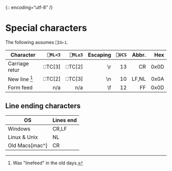 {:: encoding=“utf-8” /}

# Special characters

The following assumes `⎕IO←1`.


| Character       | `⎕ML<3` | `⎕ML≥3` | Escaping | `⎕UCS` | Abbr. |  Hex |
|-----------------|--------:|--------:|---------:|-------:|------:|-----:|
| Carriage retur  |  ⎕TC[3] |  ⎕TC[2] |       \r |     13 |    CR | 0x0D |
| New line [^nl]  |  ⎕TC[2] |  ⎕TC[3] |       \n |     10 | LF,NL | 0x0A |
| Form feed       |     n/a |     n/a |       \f |     12 |    FF | 0x0D |



## Line ending characters


| OS            | Lines end |
|---------------|-----------|
| Windows       | CR,LF     |
| Linux & Unix  | NL        |
| Old Macs[mac^]| CR        |

[^nl]: Was "linefeed" in the old days.
[^mac]: Before OS X
